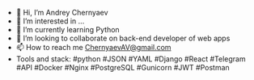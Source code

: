 - 👋 Hi, I’m Andrey Chernyaev
- 👀 I’m interested in ...
- 🌱 I’m currently learning Python 
- 💞️ I’m looking to collaborate on back-end developer of web apps
- 📫 How to reach me ChernyaevAV@gmail.com
- Tools and stack: #python #JSON #YAML #Django #React #Telegram #API #Docker #Nginx #PostgreSQL #Gunicorn #JWT #Postman
<!---
ChernyaevAV/ChernyaevAV is a ✨ special ✨ repository because its `README.md` (this file) appears on your GitHub profile.
You can click the Preview link to take a look at your changes.
--->

